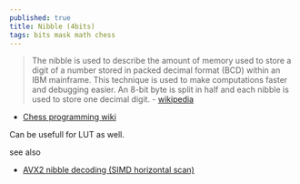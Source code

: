 ```yaml
---
published: true
title: Nibble (4bits)
tags: bits mask math chess
---
```

> The nibble is used to describe the amount of memory used to store a digit of a number stored in packed decimal format (BCD) within an IBM mainframe. This technique is used to make computations faster and debugging easier. An 8-bit byte is split in half and each nibble is used to store one decimal digit. - [wikipedia](https://en.wikipedia.org/wiki/Nibble)

- [Chess programming wiki](https://www.chessprogramming.org/Nibble)

Can be usefull for LUT as well.

see also
- [AVX2 nibble decoding (SIMD horizontal scan)](https://encode.su/threads/3542-AVX2-nibble-decoding-(SIMD-horizontal-scan))
